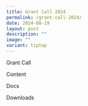 ```yaml
---
title: Grant Call 2024
permalink: /grant-call-2024/
date: 2024-08-19
layout: post
description: ""
image: ""
variant: tiptap
---
```

<p>Grant Call</p>
<p>Content</p>
<p>Docs</p>
<p>Downloads</p>